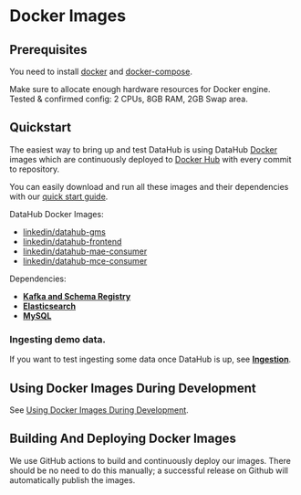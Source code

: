 # Docker Images

## Prerequisites
You need to install [docker](https://docs.docker.com/install/) and
[docker-compose](https://docs.docker.com/compose/install/).

Make sure to allocate enough hardware resources for Docker engine. Tested & confirmed config: 2 CPUs, 8GB RAM, 2GB Swap
area.

## Quickstart

The easiest way to bring up and test DataHub is using DataHub [Docker](https://www.docker.com) images 
which are continuously deployed to [Docker Hub](https://hub.docker.com/u/linkedin) with every commit to repository.

You can easily download and run all these images and their dependencies with our
[quick start guide](../docs/quickstart.md).

DataHub Docker Images:

* [linkedin/datahub-gms](https://cloud.docker.com/repository/docker/linkedin/datahub-gms/)
* [linkedin/datahub-frontend](https://cloud.docker.com/repository/docker/linkedin/datahub-frontend/)
* [linkedin/datahub-mae-consumer](https://cloud.docker.com/repository/docker/linkedin/datahub-mae-consumer/)
* [linkedin/datahub-mce-consumer](https://cloud.docker.com/repository/docker/linkedin/datahub-mce-consumer/)

Dependencies:
* [**Kafka and Schema Registry**](kafka)
* [**Elasticsearch**](elasticsearch-setup)
* [**MySQL**](mysql)

### Ingesting demo data.

If you want to test ingesting some data once DataHub is up, see [**Ingestion**](ingestion/README.md).

## Using Docker Images During Development

See [Using Docker Images During Development](../docs/docker/development.md).

## Building And Deploying Docker Images

We use GitHub actions to build and continuously deploy our images. There should be no need to do this manually; a
successful release on Github will automatically publish the images.
